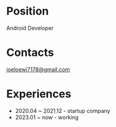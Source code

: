 # Position
Android Developer

# Contacts
joeloewi7178@gmail.com

# Experiences
- 2020.04 ~ 2021.12 - startup company
- 2023.01 ~ now     - working
